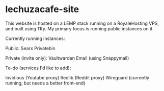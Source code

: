 # lechuzacafe-site
This website is hosted on a LEMP stack running on a RoyaleHosting VPS, and built using 11ty. My primary focus is running public instances on it.

Currently running instances:

Public: 
Searx
Privatebin

Private (invite only): 
Vaultwarden
Email (using Snappymail)

To-do (services I'd like to add):

Invidious (Youtube proxy)
Redlib (Reddit proxy)
Wireguard (currently running, but needs a better front-end)

